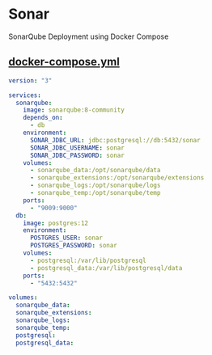 # Sonar
SonarQube Deployment using Docker Compose

## [docker-compose.yml](https://raw.githubusercontent.com/ohbus/sonar/master/docker-compose.yml)

```yml
version: "3"

services:
  sonarqube:
    image: sonarqube:8-community
    depends_on:
      - db
    environment:
      SONAR_JDBC_URL: jdbc:postgresql://db:5432/sonar
      SONAR_JDBC_USERNAME: sonar
      SONAR_JDBC_PASSWORD: sonar
    volumes:
      - sonarqube_data:/opt/sonarqube/data
      - sonarqube_extensions:/opt/sonarqube/extensions
      - sonarqube_logs:/opt/sonarqube/logs
      - sonarqube_temp:/opt/sonarqube/temp
    ports:
      - "9009:9000"
  db:
    image: postgres:12
    environment:
      POSTGRES_USER: sonar
      POSTGRES_PASSWORD: sonar
    volumes:
      - postgresql:/var/lib/postgresql
      - postgresql_data:/var/lib/postgresql/data
    ports:
      - "5432:5432"

volumes:
  sonarqube_data:
  sonarqube_extensions:
  sonarqube_logs:
  sonarqube_temp:
  postgresql:
  postgresql_data:

```
